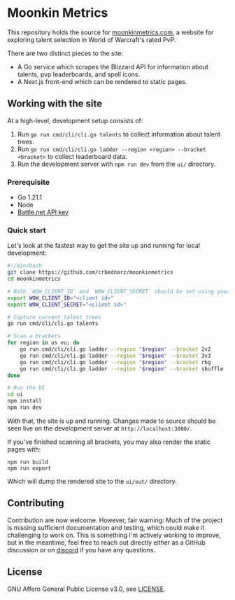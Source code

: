# Moonkin Metrics

This repository holds the source for [moonkinmetrics.com](https://moonkinmetrics.com), a website for exploring talent selection in World of Warcraft's rated PvP.

There are two distinct pieces to the site:
- A Go service which scrapes the Blizzard API for information about talents, pvp leaderboards, and spell icons.
- A Next.js front-end which can be rendered to static pages.

## Working with the site

At a high-level, development setup consists of:
1. Run `go run cmd/cli/cli.go talents` to collect information about talent trees.
2. Run `go run cmd/cli/cli.go ladder --region <region> --bracket <bracket>` to collect leaderboard data.
3. Run the development server with `npm run dev` from the `ui/` directory.

### Prerequisite

- Go 1.21.1
- Node
- [Battle.net API key](https://develop.battle.net/)

### Quick start

Let's look at the fastest way to get the site up and running for local development:

```sh
#!/bin/bash
git clone https://github.com/crbednarz/moonkinmetrics
cd moonkinmetrics

# Both `WOW_CLIENT_ID` and `WOW_CLIENT_SECRET` should be set using your Battle.net API key [Battle.net developer portal](https://develop.battle.net/).
export WOW_CLIENT_ID="<client id>"
export WOW_CLIENT_SECRET="<client id>"

# Capture current talent trees
go run cmd/cli/cli.go talents

# Scan a brackets
for region in us eu; do
    go run cmd/cli/cli.go ladder --region "$region" --bracket 2v2
    go run cmd/cli/cli.go ladder --region "$region" --bracket 3v3
    go run cmd/cli/cli.go ladder --region "$region" --bracket rbg
    go run cmd/cli/cli.go ladder --region "$region" --bracket shuffle
done

# Run the UI
cd ui
npm install
npm run dev
```

With that, the site is up and running. Changes made to source should be seen live on the development server at `http://localhost:3000/`.

If you've finished scanning all brackets, you may also render the static pages with:
```
npm run build
npm run export
```

Which will dump the rendered site to the `ui/out/` directory.

## Contributing

Contribution are now welcome. However, fair warning: Much of the project is missing sufficient documentation and testing, which could make it challenging to work on. This is something I'm actively working to improve, but in the meantime, feel free to reach out directly either as a GitHub discussion or on [discord](https://discord.gg/t7XmtxwNNF) if you have any questions.

## License

GNU Affero General Public License v3.0, see [LICENSE](https://github.com/crbednarz/moonkinmetrics/blob/master/LICENSE).
